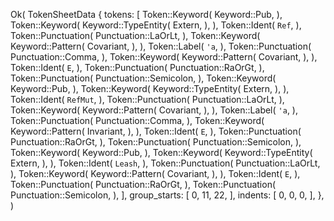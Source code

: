 Ok(
    TokenSheetData {
        tokens: [
            Token::Keyword(
                Keyword::Pub,
            ),
            Token::Keyword(
                Keyword::TypeEntity(
                    Extern,
                ),
            ),
            Token::Ident(
                `Ref`,
            ),
            Token::Punctuation(
                Punctuation::LaOrLt,
            ),
            Token::Keyword(
                Keyword::Pattern(
                    Covariant,
                ),
            ),
            Token::Label(
                `'a`,
            ),
            Token::Punctuation(
                Punctuation::Comma,
            ),
            Token::Keyword(
                Keyword::Pattern(
                    Covariant,
                ),
            ),
            Token::Ident(
                `E`,
            ),
            Token::Punctuation(
                Punctuation::RaOrGt,
            ),
            Token::Punctuation(
                Punctuation::Semicolon,
            ),
            Token::Keyword(
                Keyword::Pub,
            ),
            Token::Keyword(
                Keyword::TypeEntity(
                    Extern,
                ),
            ),
            Token::Ident(
                `RefMut`,
            ),
            Token::Punctuation(
                Punctuation::LaOrLt,
            ),
            Token::Keyword(
                Keyword::Pattern(
                    Covariant,
                ),
            ),
            Token::Label(
                `'a`,
            ),
            Token::Punctuation(
                Punctuation::Comma,
            ),
            Token::Keyword(
                Keyword::Pattern(
                    Invariant,
                ),
            ),
            Token::Ident(
                `E`,
            ),
            Token::Punctuation(
                Punctuation::RaOrGt,
            ),
            Token::Punctuation(
                Punctuation::Semicolon,
            ),
            Token::Keyword(
                Keyword::Pub,
            ),
            Token::Keyword(
                Keyword::TypeEntity(
                    Extern,
                ),
            ),
            Token::Ident(
                `Leash`,
            ),
            Token::Punctuation(
                Punctuation::LaOrLt,
            ),
            Token::Keyword(
                Keyword::Pattern(
                    Covariant,
                ),
            ),
            Token::Ident(
                `E`,
            ),
            Token::Punctuation(
                Punctuation::RaOrGt,
            ),
            Token::Punctuation(
                Punctuation::Semicolon,
            ),
        ],
        group_starts: [
            0,
            11,
            22,
        ],
        indents: [
            0,
            0,
            0,
        ],
    },
)